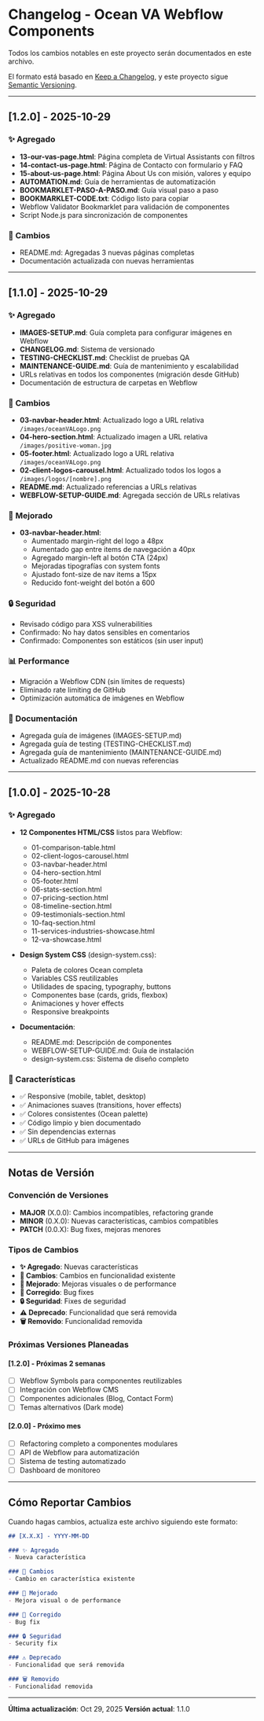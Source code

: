 # Changelog - Ocean VA Webflow Components

Todos los cambios notables en este proyecto serán documentados en este archivo.

El formato está basado en [Keep a Changelog](https://keepachangelog.com/en/1.0.0/),
y este proyecto sigue [Semantic Versioning](https://semver.org/spec/v2.0.0.html).

---

## [1.2.0] - 2025-10-29

### ✨ Agregado
- **13-our-vas-page.html**: Página completa de Virtual Assistants con filtros
- **14-contact-us-page.html**: Página de Contacto con formulario y FAQ
- **15-about-us-page.html**: Página About Us con misión, valores y equipo
- **AUTOMATION.md**: Guía de herramientas de automatización
- **BOOKMARKLET-PASO-A-PASO.md**: Guía visual paso a paso
- **BOOKMARKLET-CODE.txt**: Código listo para copiar
- Webflow Validator Bookmarklet para validación de componentes
- Script Node.js para sincronización de componentes

### 🔄 Cambios
- README.md: Agregadas 3 nuevas páginas completas
- Documentación actualizada con nuevas herramientas

---

## [1.1.0] - 2025-10-29

### ✨ Agregado
- **IMAGES-SETUP.md**: Guía completa para configurar imágenes en Webflow
- **CHANGELOG.md**: Sistema de versionado
- **TESTING-CHECKLIST.md**: Checklist de pruebas QA
- **MAINTENANCE-GUIDE.md**: Guía de mantenimiento y escalabilidad
- URLs relativas en todos los componentes (migración desde GitHub)
- Documentación de estructura de carpetas en Webflow

### 🔄 Cambios
- **03-navbar-header.html**: Actualizado logo a URL relativa `/images/oceanVALogo.png`
- **04-hero-section.html**: Actualizado imagen a URL relativa `/images/positive-woman.jpg`
- **05-footer.html**: Actualizado logo a URL relativa `/images/oceanVALogo.png`
- **02-client-logos-carousel.html**: Actualizado todos los logos a `/images/logos/[nombre].png`
- **README.md**: Actualizado referencias a URLs relativas
- **WEBFLOW-SETUP-GUIDE.md**: Agregada sección de URLs relativas

### 🎨 Mejorado
- **03-navbar-header.html**: 
  - Aumentado margin-right del logo a 48px
  - Aumentado gap entre items de navegación a 40px
  - Agregado margin-left al botón CTA (24px)
  - Mejoradas tipografías con system fonts
  - Ajustado font-size de nav items a 15px
  - Reducido font-weight del botón a 600

### 🔒 Seguridad
- Revisado código para XSS vulnerabilities
- Confirmado: No hay datos sensibles en comentarios
- Confirmado: Componentes son estáticos (sin user input)

### 📊 Performance
- Migración a Webflow CDN (sin límites de requests)
- Eliminado rate limiting de GitHub
- Optimización automática de imágenes en Webflow

### 📝 Documentación
- Agregada guía de imágenes (IMAGES-SETUP.md)
- Agregada guía de testing (TESTING-CHECKLIST.md)
- Agregada guía de mantenimiento (MAINTENANCE-GUIDE.md)
- Actualizado README.md con nuevas referencias

---

## [1.0.0] - 2025-10-28

### ✨ Agregado
- **12 Componentes HTML/CSS** listos para Webflow:
  - 01-comparison-table.html
  - 02-client-logos-carousel.html
  - 03-navbar-header.html
  - 04-hero-section.html
  - 05-footer.html
  - 06-stats-section.html
  - 07-pricing-section.html
  - 08-timeline-section.html
  - 09-testimonials-section.html
  - 10-faq-section.html
  - 11-services-industries-showcase.html
  - 12-va-showcase.html

- **Design System CSS** (design-system.css):
  - Paleta de colores Ocean completa
  - Variables CSS reutilizables
  - Utilidades de spacing, typography, buttons
  - Componentes base (cards, grids, flexbox)
  - Animaciones y hover effects
  - Responsive breakpoints

- **Documentación**:
  - README.md: Descripción de componentes
  - WEBFLOW-SETUP-GUIDE.md: Guía de instalación
  - design-system.css: Sistema de diseño completo

### 🎨 Características
- ✅ Responsive (mobile, tablet, desktop)
- ✅ Animaciones suaves (transitions, hover effects)
- ✅ Colores consistentes (Ocean palette)
- ✅ Código limpio y bien documentado
- ✅ Sin dependencias externas
- ✅ URLs de GitHub para imágenes

---

## Notas de Versión

### Convención de Versiones
- **MAJOR** (X.0.0): Cambios incompatibles, refactoring grande
- **MINOR** (0.X.0): Nuevas características, cambios compatibles
- **PATCH** (0.0.X): Bug fixes, mejoras menores

### Tipos de Cambios
- **✨ Agregado**: Nuevas características
- **🔄 Cambios**: Cambios en funcionalidad existente
- **🎨 Mejorado**: Mejoras visuales o de performance
- **🐛 Corregido**: Bug fixes
- **🔒 Seguridad**: Fixes de seguridad
- **⚠️ Deprecado**: Funcionalidad que será removida
- **🗑️ Removido**: Funcionalidad removida

### Próximas Versiones Planeadas

#### [1.2.0] - Próximas 2 semanas
- [ ] Webflow Symbols para componentes reutilizables
- [ ] Integración con Webflow CMS
- [ ] Componentes adicionales (Blog, Contact Form)
- [ ] Temas alternativos (Dark mode)

#### [2.0.0] - Próximo mes
- [ ] Refactoring completo a componentes modulares
- [ ] API de Webflow para automatización
- [ ] Sistema de testing automatizado
- [ ] Dashboard de monitoreo

---

## Cómo Reportar Cambios

Cuando hagas cambios, actualiza este archivo siguiendo este formato:

```markdown
## [X.X.X] - YYYY-MM-DD

### ✨ Agregado
- Nueva característica

### 🔄 Cambios
- Cambio en característica existente

### 🎨 Mejorado
- Mejora visual o de performance

### 🐛 Corregido
- Bug fix

### 🔒 Seguridad
- Security fix

### ⚠️ Deprecado
- Funcionalidad que será removida

### 🗑️ Removido
- Funcionalidad removida
```

---

**Última actualización**: Oct 29, 2025
**Versión actual**: 1.1.0
